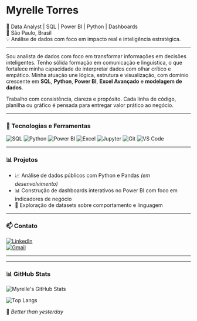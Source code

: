 # Myrelle Torres

🎯 Data Analyst | SQL | Power BI | Python | Dashboards  
📍 São Paulo, Brasil  
💡 Análise de dados com foco em impacto real e inteligência estratégica.

---

Sou analista de dados com foco em transformar informações em decisões inteligentes. Tenho sólida formação em comunicação e linguística, o que fortalece minha capacidade de interpretar dados com olhar crítico e empático. Minha atuação une lógica, estrutura e visualização, com domínio crescente em **SQL**, **Python**, **Power BI**, **Excel Avançado** e **modelagem de dados**.

Trabalho com consistência, clareza e propósito. Cada linha de código, planilha ou gráfico é pensada para entregar valor prático ao negócio.

---

### 🚀 Tecnologias e Ferramentas
![SQL](https://img.shields.io/badge/-SQL-4479A1?style=flat&logo=mysql&logoColor=white)
![Python](https://img.shields.io/badge/-Python-3776AB?style=flat&logo=python&logoColor=white)
![Power BI](https://img.shields.io/badge/-Power%20BI-F2C811?style=flat&logo=powerbi&logoColor=black)
![Excel](https://img.shields.io/badge/-Excel-217346?style=flat&logo=microsoft-excel&logoColor=white)
![Jupyter](https://img.shields.io/badge/-Jupyter-F37626?style=flat&logo=jupyter&logoColor=white)
![Git](https://img.shields.io/badge/-Git-F05032?style=flat&logo=git&logoColor=white)
![VS Code](https://img.shields.io/badge/-VS%20Code-007ACC?style=flat&logo=visual-studio-code&logoColor=white)

---

### 📊 Projetos

- 📈 Análise de dados públicos com Python e Pandas *(em desenvolvimento)*
- 📊 Construção de dashboards interativos no Power BI com foco em indicadores de negócio
- 🧠 Exploração de datasets sobre comportamento e linguagem

---

### 📫 Contato
[![LinkedIn](https://img.shields.io/badge/-LinkedIn-0A66C2?style=flat&logo=linkedin&logoColor=white)](https://www.linkedin.com/in/myrelle-carreira-dados/)  
[![Gmail](https://img.shields.io/badge/-Gmail-EA4335?style=flat&logo=gmail&logoColor=white)](mailto:myrelle.torres17@gmail.com)

---
---

### 📊 GitHub Stats

![Myrelle's GitHub Stats](https://github-readme-stats.vercel.app/api?username=mytorres&show_icons=true&theme=radical)

![Top Langs](https://github-readme-stats.vercel.app/api/top-langs/?username=mytorres&layout=compact&theme=radical)

🧠 *Better than yesterday*

